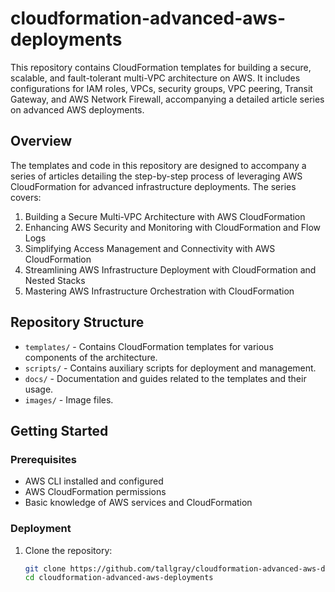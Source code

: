 # cloudformation-advanced-aws-deployments
This repository contains CloudFormation templates for building a secure, scalable, and fault-tolerant multi-VPC architecture on AWS. It includes configurations for IAM roles, VPCs, security groups, VPC peering, Transit Gateway, and AWS Network Firewall, accompanying a detailed article series on advanced AWS deployments.

## Overview

The templates and code in this repository are designed to accompany a series of articles detailing the step-by-step process of leveraging AWS CloudFormation for advanced infrastructure deployments. The series covers:

1. Building a Secure Multi-VPC Architecture with AWS CloudFormation
2. Enhancing AWS Security and Monitoring with CloudFormation and Flow Logs
3. Simplifying Access Management and Connectivity with AWS CloudFormation
4. Streamlining AWS Infrastructure Deployment with CloudFormation and Nested Stacks
5. Mastering AWS Infrastructure Orchestration with CloudFormation

## Repository Structure

- `templates/` - Contains CloudFormation templates for various components of the architecture.
- `scripts/` - Contains auxiliary scripts for deployment and management.
- `docs/` - Documentation and guides related to the templates and their usage.
- `images/` - Image files.

## Getting Started

### Prerequisites

- AWS CLI installed and configured
- AWS CloudFormation permissions
- Basic knowledge of AWS services and CloudFormation

### Deployment

1. Clone the repository:
   ```bash
   git clone https://github.com/tallgray/cloudformation-advanced-aws-deployments.git
   cd cloudformation-advanced-aws-deployments
